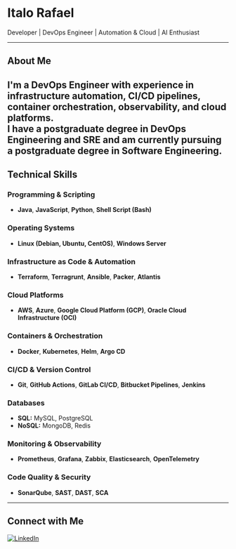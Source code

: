 # Italo Rafael

Developer | DevOps Engineer | Automation & Cloud | AI Enthusiast

---

## About Me

I'm a DevOps Engineer with experience in infrastructure automation, CI/CD pipelines, container orchestration, observability, and cloud platforms.  
I have a postgraduate degree in DevOps Engineering and SRE and am currently pursuing a postgraduate degree in Software Engineering.  
---

## Technical Skills

### Programming & Scripting
- **Java**, **JavaScript**, **Python**, **Shell Script (Bash)**

### Operating Systems
- **Linux (Debian, Ubuntu, CentOS)**, **Windows Server**

### Infrastructure as Code & Automation
- **Terraform**, **Terragrunt**, **Ansible**, **Packer**, **Atlantis**

### Cloud Platforms
- **AWS**, **Azure**, **Google Cloud Platform (GCP)**, **Oracle Cloud Infrastructure (OCI)**

### Containers & Orchestration
- **Docker**, **Kubernetes**, **Helm**, **Argo CD**

### CI/CD & Version Control
- **Git**, **GitHub Actions**, **GitLab CI/CD**, **Bitbucket Pipelines**, **Jenkins**

### Databases
- **SQL:** MySQL, PostgreSQL  
- **NoSQL:** MongoDB, Redis

### Monitoring & Observability
- **Prometheus**, **Grafana**, **Zabbix**, **Elasticsearch**, **OpenTelemetry**

### Code Quality & Security
- **SonarQube**, **SAST**, **DAST**, **SCA**

---

## Connect with Me

[![LinkedIn](https://img.shields.io/badge/LinkedIn-0077B5?style=flat-square&logo=linkedin&logoColor=white)](https://www.linkedin.com/in/italorafaeltavares)
